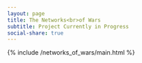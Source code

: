 ```yaml
---
layout: page
title: The Networks<br>of Wars
subtitle: Project Currently in Progress
social-share: true
---
```


{% include /networks_of_wars/main.html %}
